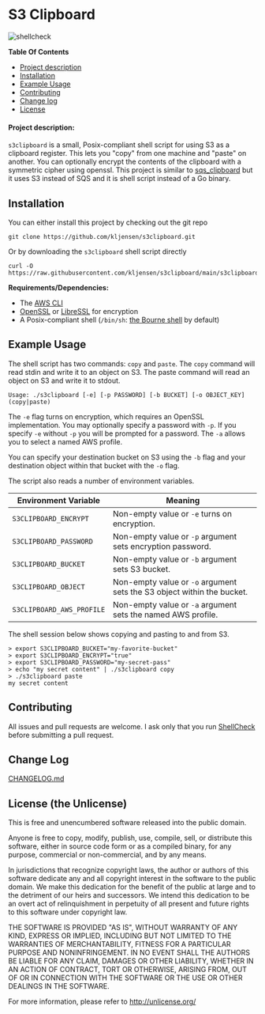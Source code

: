 # S3 Clipboard

![shellcheck](https://github.com/kljensen/s3clipboard/workflows/shellcheck/badge.svg?event=push)

**Table Of Contents**
- [Project description](#project-description)
- [Installation](#installation)
- [Example Usage](#example-usage)
- [Contributing](#contributing)
- [Change log](#change-log)
- [License](#license)

#### Project description:

`s3clipboard` is a small, Posix-compliant shell script for using S3 as a
clipboard register. This lets you "copy" from one machine and "paste" on
another.  You can optionally encrypt the contents of the clipboard with a
symmetric cipher using openssl. This project is similar to
[sqs_clipboard](https://github.com/jftuga/sqs_clipboard) but it uses S3 instead
of SQS and it is shell script instead of a Go binary.

## Installation

You can either install this project by checking out the git repo

```
git clone https://github.com/kljensen/s3clipboard.git
```

Or by downloading the `s3clipboard` shell script directly

```
curl -O https://raw.githubusercontent.com/kljensen/s3clipboard/main/s3clipboard
```

**Requirements/Dependencies:**
- The [AWS CLI](https://github.com/aws/aws-cli)
- [OpenSSL](https://www.openssl.org/) or [LibreSSL](https://www.libressl.org/) for encryption
- A Posix-compliant shell (`/bin/sh`: [the Bourne shell](https://en.wikipedia.org/wiki/Bourne_shell) by default)

## Example Usage

The shell script has two commands: `copy` and `paste`. The `copy` command
will read stdin and write it to an object on S3. The paste command will
read an object on S3 and write it to stdout.

```
Usage: ./s3clipboard [-e] [-p PASSWORD] [-b BUCKET] [-o OBJECT_KEY] (copy|paste)
```

The `-e` flag turns on encryption, which requires an OpenSSL implementation.
You may optionally specify a password with `-p`. If you specify `-e` without
`-p` you will be prompted for a password. The `-a` allows you to select a 
named AWS profile.

You can specify your destination bucket on S3 using the `-b` flag and your
destination object within that bucket with the `-o` flag.

The script also reads a number of environment variables.

| Environment Variable | Meaning |
| --------------- | --------------- |
| `S3CLIPBOARD_ENCRYPT` | Non-empty value or `-e` turns on encryption. | 
| `S3CLIPBOARD_PASSWORD` | Non-empty value or `-p` argument sets encryption password. | 
| `S3CLIPBOARD_BUCKET` | Non-empty value or `-b` argument sets S3 bucket. | 
| `S3CLIPBOARD_OBJECT` | Non-empty value or `-o` argument sets the S3 object within the bucket. | 
| `S3CLIPBOARD_AWS_PROFILE` | Non-empty value or `-a` argument sets the named AWS profile. | 

The shell session below shows copying and pasting to and from S3.

```
> export S3CLIPBOARD_BUCKET="my-favorite-bucket"
> export S3CLIPBOARD_ENCRYPT="true"
> export S3CLIPBOARD_PASSWORD="my-secret-pass"
> echo "my secret content" | ./s3clipboard copy
> ./s3clipboard paste
my secret content
```

## Contributing

All issues and pull requests are welcome. I ask only that you run
[ShellCheck](https://github.com/koalaman/shellcheck) before submitting a pull
request.

## Change Log
[CHANGELOG.md](./CHANGELOG.md)

## License (the Unlicense)

This is free and unencumbered software released into the public domain.

Anyone is free to copy, modify, publish, use, compile, sell, or
distribute this software, either in source code form or as a compiled
binary, for any purpose, commercial or non-commercial, and by any
means.

In jurisdictions that recognize copyright laws, the author or authors
of this software dedicate any and all copyright interest in the
software to the public domain. We make this dedication for the benefit
of the public at large and to the detriment of our heirs and
successors. We intend this dedication to be an overt act of
relinquishment in perpetuity of all present and future rights to this
software under copyright law.

THE SOFTWARE IS PROVIDED "AS IS", WITHOUT WARRANTY OF ANY KIND,
EXPRESS OR IMPLIED, INCLUDING BUT NOT LIMITED TO THE WARRANTIES OF
MERCHANTABILITY, FITNESS FOR A PARTICULAR PURPOSE AND NONINFRINGEMENT.
IN NO EVENT SHALL THE AUTHORS BE LIABLE FOR ANY CLAIM, DAMAGES OR
OTHER LIABILITY, WHETHER IN AN ACTION OF CONTRACT, TORT OR OTHERWISE,
ARISING FROM, OUT OF OR IN CONNECTION WITH THE SOFTWARE OR THE USE OR
OTHER DEALINGS IN THE SOFTWARE.

For more information, please refer to <http://unlicense.org/>
